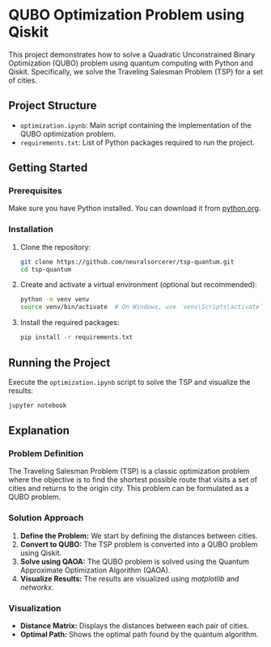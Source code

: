 # QUBO Optimization Problem using Qiskit

This project demonstrates how to solve a Quadratic Unconstrained Binary Optimization (QUBO) problem using quantum computing with Python and Qiskit. Specifically, we solve the Traveling Salesman Problem (TSP) for a set of cities.

## Project Structure

- `optimization.ipynb`: Main script containing the implementation of the QUBO optimization problem.
- `requirements.txt`: List of Python packages required to run the project.

## Getting Started

### Prerequisites

Make sure you have Python installed. You can download it from [python.org](https://www.python.org/).

### Installation

1. Clone the repository:

   ```bash
   git clone https://github.com/neuralsorcerer/tsp-quantum.git
   cd tsp-quantum
   ```

2. Create and activate a virtual environment (optional but recommended):

   ```bash
   python -m venv venv
   source venv/bin/activate  # On Windows, use `venv\Scripts\activate`
   ```

3. Install the required packages:

   ```bash
   pip install -r requirements.txt
   ```

## Running the Project

Execute the `optimization.ipynb` script to solve the TSP and visualize the results:

```bash
jupyter notebook
```

## Explanation

### Problem Definition

The Traveling Salesman Problem (TSP) is a classic optimization problem where the objective is to find the shortest possible route that visits a set of cities and returns to the origin city. This problem can be formulated as a QUBO problem.

### Solution Approach

1. **Define the Problem:** We start by defining the distances between cities.
2. **Convert to QUBO:** The TSP problem is converted into a QUBO problem using Qiskit.
3. **Solve using QAOA:** The QUBO problem is solved using the Quantum Approximate Optimization Algorithm (QAOA).
4. **Visualize Results:** The results are visualized using _matplotlib_ and _networkx_.

### Visualization

- **Distance Matrix:** Displays the distances between each pair of cities.
- **Optimal Path:** Shows the optimal path found by the quantum algorithm.
